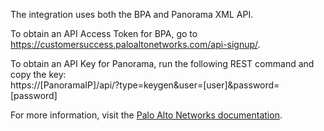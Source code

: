 The integration uses both the BPA and Panorama XML API.

To obtain an API Access Token for BPA, go to https://customersuccess.paloaltonetworks.com/api-signup/.

To obtain an API Key for Panorama, run the following REST command and copy the key:  
https://[PanoramaIP]/api/?type=keygen&user=[user]&password=[password]

For more information, visit the [Palo Alto Networks documentation](https://www.paloaltonetworks.com/documentation).
